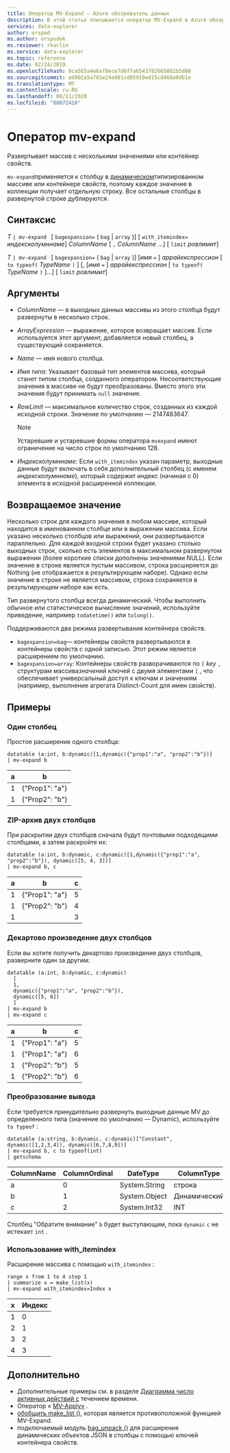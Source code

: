```yaml
---
title: Оператор MV-Expand — Azure обозреватель данных
description: В этой статье описывается оператор MV-Expand в Azure обозреватель данных.
services: data-explorer
author: orspod
ms.author: orspodek
ms.reviewer: rkarlin
ms.service: data-explorer
ms.topic: reference
ms.date: 02/24/2019
ms.openlocfilehash: 6ca5b5a4e6af8ece7d6f7a6543782665062b5d80
ms.sourcegitcommit: ed902a5a781e24e081cd85910ed15cd468a0db1e
ms.translationtype: MT
ms.contentlocale: ru-RU
ms.lasthandoff: 08/11/2020
ms.locfileid: "88072418"
---
```

# <a name="mv-expand-operator"></a>Оператор mv-expand

Развертывает массив с несколькими значениями или контейнер свойств.

`mv-expand`применяется к столбцу в [динамическом](./scalar-data-types/dynamic.md)типизированном массиве или контейнере свойств, поэтому каждое значение в коллекции получает отдельную строку. Все остальные столбцы в развернутой строке дублируются. 

## <a name="syntax"></a>Синтаксис

*T* `| mv-expand ` [ `bagexpansion=` ( `bag`  |  `array` )] [ `with_itemindex=` *индексколумннаме*] *ColumnName* [ `,` *ColumnName* ...] [ `limit` *ровлимит*]

*T* `| mv-expand ` [ `bagexpansion=` ( `bag`  |  `array` )] [*имя* `=` ] *аррайекспрессион* [ `to typeof(` *TypeName* `)` ] [, [*имя* `=` ] *аррайекспрессион* [ `to typeof(` *TypeName* `)` ]...] [ `limit` *ровлимит*]

## <a name="arguments"></a>Аргументы

* *ColumnName* — в выходных данных массивы из этого столбца будут развернуты в несколько строк. 
* *ArrayExpression* — выражение, которое возвращает массив. Если используется этот аргумент, добавляется новый столбец, а существующий сохраняется.
* *Name* — имя нового столбца.
* *Имя типа:* Указывает базовый тип элементов массива, который станет типом столбца, созданного оператором. Несоответствующие значения в массиве не будут преобразованы. Вместо этого эти значения будут принимать `null` значение.
* *RowLimit* — максимальное количество строк, созданных из каждой исходной строки. Значение по умолчанию — 2147483647. 

  > [!Note]
  > Устаревшие и устаревшие формы оператора `mvexpand` имеют ограничение на число строк по умолчанию 128.

* *Индексколумннаме:* Если `with_itemindex` указан параметр, выходные данные будут включать в себя дополнительный столбец (с именем *индексколумннаме*), который содержит индекс (начиная с 0) элемента в исходной расширенной коллекции. 

## <a name="returns"></a>Возвращаемое значение

Несколько строк для каждого значения в любом массиве, который находится в именованном столбце или в выражении массива.
Если указано несколько столбцов или выражений, они развертываются параллельно. Для каждой входной строки будет указано столько выходных строк, сколько есть элементов в максимальном развернутом выражении (более короткие списки дополнены значениями NULL). Если значение в строке является пустым массивом, строка расширяется до Nothing (не отображается в результирующем наборе). Однако если значение в строке не является массивом, строка сохраняется в результирующем наборе как есть. 

Тип развернутого столбца всегда динамический. Чтобы выполнить обычное или статистическое вычисление значений, используйте приведение, например `todatetime()` или `tolong()`.

Поддерживаются два режима развертывания контейнера свойств.
* `bagexpansion=bag`— контейнеры свойств развертываются в контейнеры свойств с одной записью. Этот режим является расширением по умолчанию.
* `bagexpansion=array`: Контейнеры свойств разворачиваются по `[` *key* `,` структурам массива*значений* ключей с двумя элементами `]` , что обеспечивает универсальный доступ к ключам и значениям (например, выполнение агрегата Distinct-Count для имен свойств). 

## <a name="examples"></a>Примеры

### <a name="single-column"></a>Один столбец

Простое расширение одного столбца:

<!-- csl: https://help.kusto.windows.net:443/Samples -->
 ```kusto
datatable (a:int, b:dynamic)[1,dynamic({"prop1":"a", "prop2":"b"})]
| mv-expand b 
```

|a|b|
|---|---|
|1|{"Prop1": "a"}|
|1|{"Prop2": "b"}|

### <a name="zipped-two-columns"></a>ZIP-архив двух столбцов

При раскрытии двух столбцов сначала будут почтовыми подходящими столбцами, а затем раскройте их:

<!-- csl: https://help.kusto.windows.net:443/Samples -->
```kusto
datatable (a:int, b:dynamic, c:dynamic)[1,dynamic({"prop1":"a", "prop2":"b"}), dynamic([5, 4, 3])]
| mv-expand b, c
```

|a|b|с|
|---|---|---|
|1|{"Prop1": "a"}|5|
|1|{"Prop2": "b"}|4|
|1||3|

### <a name="cartesian-product-of-two-columns"></a>Декартово произведение двух столбцов

Если вы хотите получить декартово произведение двух столбцов, разверните один за другим:

<!-- csl: https://kuskusdfv3.kusto.windows.net/Kuskus -->
```kusto
datatable (a:int, b:dynamic, c:dynamic)
  [
  1,
  dynamic({"prop1":"a", "prop2":"b"}),
  dynamic([5, 6])
  ]
| mv-expand b
| mv-expand c
```

|a|b|с|
|---|---|---|
|1|{"Prop1": "a"}|5|
|1|{"Prop1": "a"}|6|
|1|{"Prop2": "b"}|5|
|1|{"Prop2": "b"}|6|

### <a name="convert-output"></a>Преобразование вывода

Если требуется принудительно развернуть выходные данные MV до определенного типа (значение по умолчанию — Dynamic), используйте `to typeof` :

<!-- csl: https://help.kusto.windows.net:443/Samples -->
```kusto
datatable (a:string, b:dynamic, c:dynamic)["Constant", dynamic([1,2,3,4]), dynamic([6,7,8,9])]
| mv-expand b, c to typeof(int)
| getschema 
```

ColumnName|ColumnOrdinal|DateType|ColumnType
-|-|-|-
a|0|System.String|строка
b|1|System.Object|Динамический
с|2|System.Int32|INT

Столбец "Обратите внимание" `b` будет выступающим, пока `dynamic` `c` не истекает `int` .

### <a name="using-with_itemindex"></a>Использование with_itemindex

Расширение массива с помощью `with_itemindex` :

<!-- csl: https://help.kusto.windows.net:443/Samples -->
```kusto
range x from 1 to 4 step 1
| summarize x = make_list(x)
| mv-expand with_itemindex=Index x
```

|x|Индекс|
|---|---|
|1|0|
|2|1|
|3|2|
|4|3|
 
## <a name="see-also"></a>Дополнительно

* Дополнительные примеры см. в разделе [Диаграмма число активных действий с](./samples.md#chart-concurrent-sessions-over-time) течением времени.
* Оператор « [MV-Apply»](./mv-applyoperator.md) .
* [обобщить make_list ()](makelist-aggfunction.md), которая является противоположной функцией MV-Expand.
* подключаемый модуль [bag_unpack ()](bag-unpackplugin.md) для расширения динамических объектов JSON в столбцы с помощью ключей контейнера свойств.
